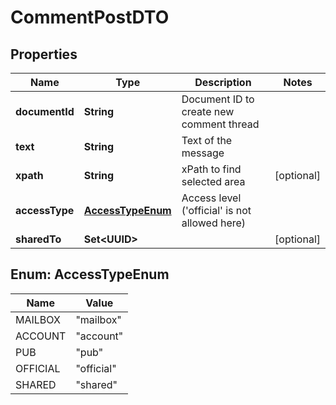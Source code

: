 

# CommentPostDTO


## Properties

| Name | Type | Description | Notes |
|------------ | ------------- | ------------- | -------------|
|**documentId** | **String** | Document ID to create new comment thread |  |
|**text** | **String** | Text of the message |  |
|**xpath** | **String** | xPath to find selected area |  [optional] |
|**accessType** | [**AccessTypeEnum**](#AccessTypeEnum) | Access level (&#39;official&#39; is not allowed here) |  |
|**sharedTo** | **Set&lt;UUID&gt;** |  |  [optional] |



## Enum: AccessTypeEnum

| Name | Value |
|---- | -----|
| MAILBOX | &quot;mailbox&quot; |
| ACCOUNT | &quot;account&quot; |
| PUB | &quot;pub&quot; |
| OFFICIAL | &quot;official&quot; |
| SHARED | &quot;shared&quot; |



